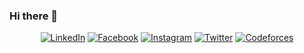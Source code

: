 ### Hi there 👋

<p align="center">
	<a href="https://www.linkedin.com/in/tejustiwari/"><img src="https://img.icons8.com/metro/26/000000/linkedin.png" alt="LinkedIn"/></a>
	<a href="https://www.facebook.com/tejustiwari18/"><img src="https://img.icons8.com/android/26/000000/facebook-new.png" alt="Facebook"/></a>
	<a href="https://www.instagram.com/tejustiwari/"><img src="https://img.icons8.com/metro/26/000000/instagram-new.png" alt="Instagram"/></a>
	<a href="https://twitter.com/tejus_tiwari"><img src="https://img.icons8.com/android/26/000000/twitter.png" alt="Twitter"/></a>
  <a href="https://codeforces.com/profile/tejustiwari"><img src="https://cdn4.iconfinder.com/data/icons/logos-brands-5/24/codeforces-512.png" alt="Codeforces"/></a>
</p
